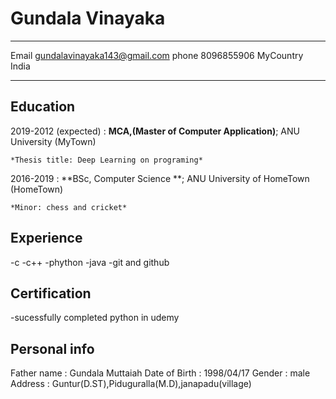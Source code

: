 Gundala Vinayaka 
============

-------------------     ----------------------------
Email                        gundalavinayaka143@gmail.com
phone                         8096855906
MyCountry                      India
-------------------     ----------------------------

Education
---------

2019-2012 (expected)
:   **MCA,(Master of Computer Application)**; ANU University (MyTown)

    *Thesis title: Deep Learning on programing*

2016-2019
:   **BSc, Computer Science **; ANU University of
    HomeTown (HomeTown)

    *Minor: chess and cricket*

Experience
----------
-c
-c++
-phython
-java
-git and github

Certification
----------------
-sucessfully completed python in udemy

Personal info
-----------------
Father name : Gundala Muttaiah
Date of Birth : 1998/04/17
Gender : male
Address : Guntur(D.ST),Piduguralla(M.D),janapadu(village)
